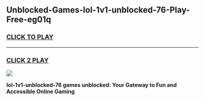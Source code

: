 
## Unblocked-Games-lol-1v1-unblocked-76-Play-Free-eg01q
<h3>
<a href="https://premium76.site?title=lol-1v1-unblocked-76&ref=19M">CLICK TO PLAY</a></h3>
<hr>

<h3>
<a href="https://premium76.site?title=lol-1v1-unblocked-76&ref=19M">CLICK 2 PLAY</a>
  
</h3>

<a href="https://premium76.site?title=lol-1v1-unblocked-76&ref=19M"><img src="https://clearcache.store/games.png"></a>


**lol-1v1-unblocked-76 games unblocked: Your Gateway to Fun and Accessible Online Gaming**
